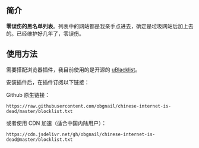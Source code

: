 ## 简介

**零误伤的黑名单列表**。列表中的网站都是我亲手点进去，确定是垃圾网站后加上去的。已经维护好几年了，零误伤。



## 使用方法

需要搭配浏览器插件，我目前使用的是开源的 [uBlacklist](https://chromewebstore.google.com/detail/ublacklist/pncfbmialoiaghdehhbnbhkkgmjanfhe)。



安装插件后，在插件订阅以下链接：

Github 原生链接：

```
https://raw.githubusercontent.com/obgnail/chinese-internet-is-dead/master/blocklist.txt
```

或者使用 CDN 加速（适合中国内陆用户）：

```
https://cdn.jsdelivr.net/gh/obgnail/chinese-internet-is-dead@master/blocklist.txt
```

